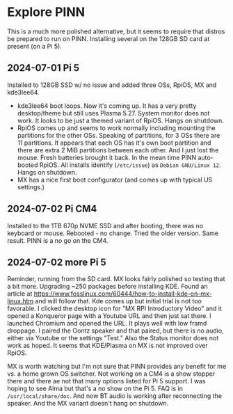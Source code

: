 # Explore PINN

This is a much more polished alternative, but it seems to require that distros be prepared to run on PINN. Installing several on the 128GB SD card at present (on a Pi 5).

## 2024-07-01 Pi 5

Installed to 128GB SSD w/ no issue and added three OSs, RpiOS, MX and kde3lee64.

* kde3lee64 boot loops. Now it's coming up. It has a very pretty desktop/theme but still uses Plasma 5.27. System monitor does not work. It looks to be just a themed variant of RpiOS. Hangs on shutdown.
* RpiOS comes up and seems to work normally including mounting the partitions for the other OSs. Speaking of partitions, for 3 OSs there are 11 partitions. It appears that each OS has it's own boot partition and there are extra 2 MiB partitions between each other. And I just lost the mouse. Fresh batteries brought it back. In the mean time PINN auto-booted RpiOS. All installs identify (`/etc/issue`) as `Debian GNU/Linux 12`. Hangs on shutdown.
* MX has a nice first boot configurator (and comes up with typical US settings.)

## 2024-07-02 Pi CM4

Installed to the 1TB 670p NVME SSD and after booting, there was no keyboard or mouse. Rebooted - no change. Tried the older version. Same result. PINN is a no go on the CM4.

## 2024-07-02 more Pi 5

Reminder, running from the SD card. MX looks fairly polished so testing that a bit more. Upgrading ~250 packages before installing KDE. Found an article at <https://www.fosslinux.com/60444/how-to-install-kde-on-mx-linux.htm> and will follow that. Kde comes up but initial trial is not too favorable. I clicked the desktop icon for "MX RPI Introductory Video" and it opened a Konqueror page with a Youtube URL and then just sat there. I launched Chromium and opened the URL. It plays well with low framd droppage. I paired the Oontz speaker and that paired, but there is no audio, either via Youtube or the settings "Test." Also the Status monitor does not work as hoped. It seems that KDE/Plasma on MX is not improved over RpiOS.

MX is worth watching but I'm not sure that PINN provides any benefit for me vs. a home grown OS switcher. Not working on a CM4 is a show stopper there and there ae not that many options listed for Pi 5 support. I was hoping to see Alma but that's a no show on the Pi 5. FAQ is in `/usr/local/share/doc`. And now BT audio is working after reconnecting the speaker. And the MX variant doesn't hang on shutdown.
